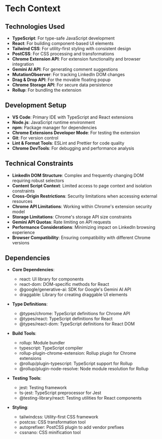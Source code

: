# Tech Context

## Technologies Used
- **TypeScript**: For type-safe JavaScript development
- **React**: For building component-based UI elements
- **Tailwind CSS**: For utility-first styling with consistent design
- **PostCSS**: For CSS processing and transformations
- **Chrome Extension API**: For extension functionality and browser integration
- **Gemini AI API**: For generating comment suggestions
- **MutationObserver**: For tracking LinkedIn DOM changes
- **Drag & Drop API**: For the movable floating popup
- **Chrome Storage API**: For secure data persistence
- **Rollup**: For bundling the extension

## Development Setup
- **VS Code**: Primary IDE with TypeScript and React extensions
- **Node.js**: JavaScript runtime environment
- **npm**: Package manager for dependencies
- **Chrome Extensions Developer Mode**: For testing the extension
- **Git**: For version control
- **Lint & Format Tools**: ESLint and Prettier for code quality
- **Chrome DevTools**: For debugging and performance analysis

## Technical Constraints
- **LinkedIn DOM Structure**: Complex and frequently changing DOM requiring robust selectors
- **Content Script Context**: Limited access to page context and isolation constraints
- **Cross-Origin Restrictions**: Security limitations when accessing external resources
- **Chrome API Limitations**: Working within Chrome's extension security model
- **Storage Limitations**: Chrome's storage API size constraints
- **Gemini API Quotas**: Rate limiting on API requests
- **Performance Considerations**: Minimizing impact on LinkedIn browsing experience
- **Browser Compatibility**: Ensuring compatibility with different Chrome versions

## Dependencies
- **Core Dependencies**:
  - react: UI library for components
  - react-dom: DOM-specific methods for React
  - @google/generative-ai: SDK for Google's Gemini AI API
  - draggable: Library for creating draggable UI elements

- **Type Definitions**:
  - @types/chrome: TypeScript definitions for Chrome API
  - @types/react: TypeScript definitions for React
  - @types/react-dom: TypeScript definitions for React DOM

- **Build Tools**:
  - rollup: Module bundler
  - typescript: TypeScript compiler
  - rollup-plugin-chrome-extension: Rollup plugin for Chrome extensions
  - @rollup/plugin-typescript: TypeScript support for Rollup
  - @rollup/plugin-node-resolve: Node module resolution for Rollup

- **Testing Tools**:
  - jest: Testing framework
  - ts-jest: TypeScript preprocessor for Jest
  - @testing-library/react: Testing utilities for React components

- **Styling**:
  - tailwindcss: Utility-first CSS framework
  - postcss: CSS transformation tool
  - autoprefixer: PostCSS plugin to add vendor prefixes
  - cssnano: CSS minification tool
